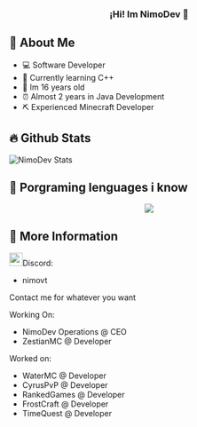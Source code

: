 <h3 align="center">¡Hi! Im NimoDev</a> 👋</h3>

## 📖 About Me
* 💻 Software Developer
* 💾 Currently learning C++
* 🌱 Im 16 years old
* ⏰ Almost 2 years in Java Development
* ⛏️ Experienced Minecraft Developer

## 🔥 Github Stats
![NimoDev Stats](github-readme-stats.vercel.app/api?username=NimxDev&theme=dark&show_icons=true&hide_border=true&count_private=true)

## 🌱 Porgraming lenguages i know
<p align="center">
  <a href="https://skillicons.dev">
    <img src="https://skillicons.dev/icons?i=java,js,cpp,html,python,mongo,mysql,redis,discord,git,github" />
  </a>
</p>

## 🧩 More Information

<img src="https://cdn.discordapp.com/attachments/854372954543751180/1220012403350311062/LnBuZw.png?ex=660d6417&is=65faef17&hm=4d811f73ccc79f8cd80a203b57b8b91d25dd84628428d6d343f024b8e773ddaf&" width="24"/>Discord:

* nimovt

Contact me for whatever you want

Working On:

* NimoDev Operations @ CEO
* ZestianMC @ Developer


Worked on:
* WaterMC @ Developer
* CyrusPvP @ Developer
* RankedGames @ Developer
* FrostCraft @ Developer
* TimeQuest @ Developer


